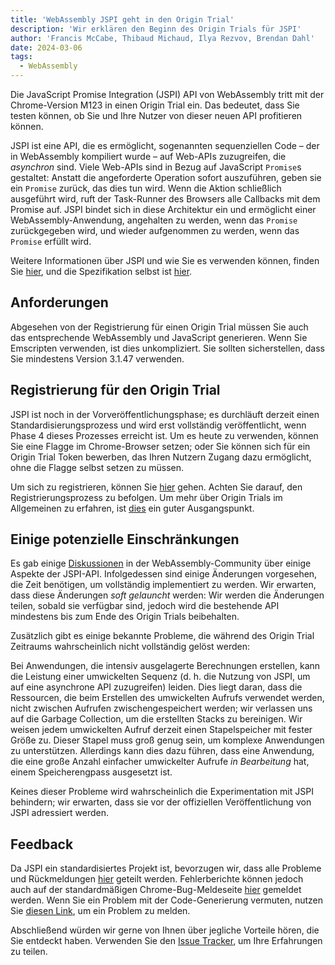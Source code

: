 ```yaml
---
title: 'WebAssembly JSPI geht in den Origin Trial'
description: 'Wir erklären den Beginn des Origin Trials für JSPI'
author: 'Francis McCabe, Thibaud Michaud, Ilya Rezvov, Brendan Dahl'
date: 2024-03-06
tags:
  - WebAssembly
---
```

Die JavaScript Promise Integration (JSPI) API von WebAssembly tritt mit der Chrome-Version M123 in einen Origin Trial ein. Das bedeutet, dass Sie testen können, ob Sie und Ihre Nutzer von dieser neuen API profitieren können.

JSPI ist eine API, die es ermöglicht, sogenannten sequenziellen Code – der in WebAssembly kompiliert wurde – auf Web-APIs zuzugreifen, die _asynchron_ sind. Viele Web-APIs sind in Bezug auf JavaScript `Promise`s gestaltet: Anstatt die angeforderte Operation sofort auszuführen, geben sie ein `Promise` zurück, das dies tun wird. Wenn die Aktion schließlich ausgeführt wird, ruft der Task-Runner des Browsers alle Callbacks mit dem Promise auf. JSPI bindet sich in diese Architektur ein und ermöglicht einer WebAssembly-Anwendung, angehalten zu werden, wenn das `Promise` zurückgegeben wird, und wieder aufgenommen zu werden, wenn das `Promise` erfüllt wird.

<!--truncate-->
Weitere Informationen über JSPI und wie Sie es verwenden können, finden Sie [hier](https://v8.dev/blog/jspi), und die Spezifikation selbst ist [hier](https://github.com/WebAssembly/js-promise-integration).

## Anforderungen

Abgesehen von der Registrierung für einen Origin Trial müssen Sie auch das entsprechende WebAssembly und JavaScript generieren. Wenn Sie Emscripten verwenden, ist dies unkompliziert. Sie sollten sicherstellen, dass Sie mindestens Version 3.1.47 verwenden.

## Registrierung für den Origin Trial

JSPI ist noch in der Vorveröffentlichungsphase; es durchläuft derzeit einen Standardisierungsprozess und wird erst vollständig veröffentlicht, wenn Phase 4 dieses Prozesses erreicht ist. Um es heute zu verwenden, können Sie eine Flagge im Chrome-Browser setzen; oder Sie können sich für ein Origin Trial Token bewerben, das Ihren Nutzern Zugang dazu ermöglicht, ohne die Flagge selbst setzen zu müssen.

Um sich zu registrieren, können Sie [hier](https://developer.chrome.com/origintrials/#/register_trial/1603844417297317889) gehen. Achten Sie darauf, den Registrierungsprozess zu befolgen. Um mehr über Origin Trials im Allgemeinen zu erfahren, ist [dies](https://developer.chrome.com/docs/web-platform/origin-trials) ein guter Ausgangspunkt.

## Einige potenzielle Einschränkungen

Es gab einige [Diskussionen](https://github.com/WebAssembly/js-promise-integration/issues) in der WebAssembly-Community über einige Aspekte der JSPI-API. Infolgedessen sind einige Änderungen vorgesehen, die Zeit benötigen, um vollständig implementiert zu werden. Wir erwarten, dass diese Änderungen *soft gelauncht* werden: Wir werden die Änderungen teilen, sobald sie verfügbar sind, jedoch wird die bestehende API mindestens bis zum Ende des Origin Trials beibehalten.

Zusätzlich gibt es einige bekannte Probleme, die während des Origin Trial Zeitraums wahrscheinlich nicht vollständig gelöst werden:

Bei Anwendungen, die intensiv ausgelagerte Berechnungen erstellen, kann die Leistung einer umwickelten Sequenz (d. h. die Nutzung von JSPI, um auf eine asynchrone API zuzugreifen) leiden. Dies liegt daran, dass die Ressourcen, die beim Erstellen des umwickelten Aufrufs verwendet werden, nicht zwischen Aufrufen zwischengespeichert werden; wir verlassen uns auf die Garbage Collection, um die erstellten Stacks zu bereinigen.
Wir weisen jedem umwickelten Aufruf derzeit einen Stapelspeicher mit fester Größe zu. Dieser Stapel muss groß genug sein, um komplexe Anwendungen zu unterstützen. Allerdings kann dies dazu führen, dass eine Anwendung, die eine große Anzahl einfacher umwickelter Aufrufe _in Bearbeitung_ hat, einem Speicherengpass ausgesetzt ist.

Keines dieser Probleme wird wahrscheinlich die Experimentation mit JSPI behindern; wir erwarten, dass sie vor der offiziellen Veröffentlichung von JSPI adressiert werden.

## Feedback

Da JSPI ein standardisiertes Projekt ist, bevorzugen wir, dass alle Probleme und Rückmeldungen [hier](https://github.com/WebAssembly/js-promise-integration/issues) geteilt werden. Fehlerberichte können jedoch auch auf der standardmäßigen Chrome-Bug-Meldeseite [hier](https://issues.chromium.org/new) gemeldet werden. Wenn Sie ein Problem mit der Code-Generierung vermuten, nutzen Sie [diesen Link](https://github.com/emscripten-core/emscripten/issues), um ein Problem zu melden.

Abschließend würden wir gerne von Ihnen über jegliche Vorteile hören, die Sie entdeckt haben. Verwenden Sie den [Issue Tracker](https://github.com/WebAssembly/js-promise-integration/issues), um Ihre Erfahrungen zu teilen.

